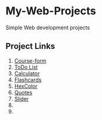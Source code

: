 # My-Web-Projects
Simple Web development projects

## Project Links

1. [Course-form]()
2. [ToDo List]()
3. [Calculator]()
4. [Flashcards]()
5. [HexColor]()
6. [Quotes]()
7. [Slider]()
8. []()
9. []()

